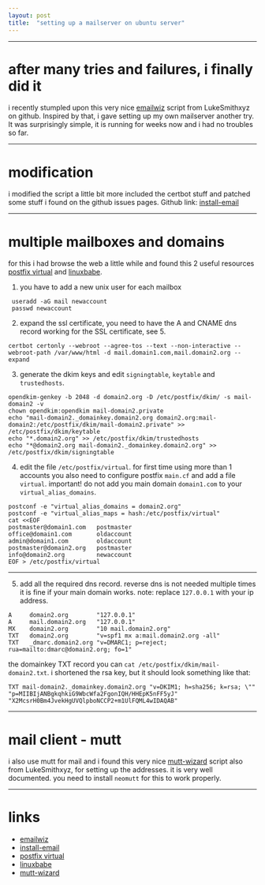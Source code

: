```yaml
---
layout: post
title:  "setting up a mailserver on ubuntu server"
---
```


---

after many tries and failures, i finally did it
===============================================

i recently stumpled upon this very nice [emailwiz](https://github.com/LukeSmithxyz/emailwiz) script from LukeSmithxyz on github. Inspired by that, i gave setting up my own mailserver another try. It was surprisingly simple, it is running for weeks now and i had no troubles so far.

---

modification
============
i modified the script a little bit more included the certbot stuff and patched some stuff i found on the github issues pages.
Github link: [install-email](https://github.com/dni/scripts/blob/main/server/install-email.sh)

---

multiple mailboxes and domains
==============================
for this i had browse the web a little while and found this 2 useful resources [postfix virtual](http://www.postfix.org/VIRTUAL_README.html)
and [linuxbabe](https://www.linuxbabe.com/redhat/host-multiple-mail-domains-in-postfixadmin-centos-rhel).

1. you have to add a new unix user for each mailbox
```
 useradd -aG mail newaccount
 passwd newaccount
```

2. expand the ssl certificate, you need to have the A and CNAME dns record working for the SSL certificate, see 5.
```
certbot certonly --webroot --agree-tos --text --non-interactive --webroot-path /var/www/html -d mail.domain1.com,mail.domain2.org --expand
```

3. generate the dkim keys and edit `signingtable`, `keytable` and `trustedhosts`.
```
opendkim-genkey -b 2048 -d domain2.org -D /etc/postfix/dkim/ -s mail-domain2 -v
chown opendkim:opendkim mail-domain2.private
echo "mail-domain2._domainkey.domain2.org domain2.org:mail-domain2:/etc/postfix/dkim/mail-domain2.private" >> /etc/postfix/dkim/keytable
echo "*.domain2.org" >> /etc/postfix/dkim/trustedhosts
echo "*@domain2.org mail-domain2._domainkey.domain2.org" >> /etc/postfix/dkim/signingtable
```

4. edit the file `/etc/postfix/virtual`.
for first time using more than 1 accounts you also need to configure postfix `main.cf` and add a file `virtual`.
important! do not add you main domain `domain1.com` to your `virtual_alias_domains`.
```
postconf -e "virtual_alias_domains = domain2.org"
postconf -e "virtual_alias_maps = hash:/etc/postfix/virtual"
cat <<EOF
postmaster@domain1.com   postmaster
office@domain1.com       oldaccount
admin@domain1.com        oldaccount
postmaster@domain2.org   postmaster
info@domain2.org         newaccount
EOF > /etc/postfix/virtual
```
---

5. add all the required dns record. reverse dns is not needed multiple times it is fine if your main domain works.
note: replace `127.0.0.1` with your ip address.
```
A     domain2.org        "127.0.0.1"
A     mail.domain2.org   "127.0.0.1"
MX    domain2.org        "10 mail.domain2.org"
TXT   domain2.org        "v=spf1 mx a:mail.domain2.org -all"
TXT   _dmarc.domain2.org "v=DMARC1; p=reject; rua=mailto:dmarc@domain2.org; fo=1"
```
the domainkey TXT record you can `cat /etc/postfix/dkim/mail-domain2.txt`. i shortened the rsa key, but it should look something like that:
```
TXT mail-domain2._domainkey.domain2.org "v=DKIM1; h=sha256; k=rsa; \""
"p=MIIBIjANBgkqhkiG9WbcWfa2FgonIQH/HHEpK5nFF5yJ"
"X2McsrH0Bm4JvekHgUVQlpboNCCP2+m1UlFQML4wIDAQAB"
```
---

mail client - mutt
==================
i also use mutt for mail and i found this very nice [mutt-wizard](https://github.com/LukeSmithxyz/mutt-wizard) script
also from LukeSmithxyz, for setting up the addresses. it is very well documented.
you need to install `neomutt` for this to work properly.

---

links
=====

* [emailwiz](https://github.com/LukeSmithxyz/emailwiz)
* [install-email](https://github.com/dni/scripts/blob/main/server/install-email.sh)
* [postfix virtual](http://www.postfix.org/VIRTUAL_README.html)
* [linuxbabe](https://www.linuxbabe.com/redhat/host-multiple-mail-domains-in-postfixadmin-centos-rhel)
* [mutt-wizard](https://github.com/LukeSmithxyz/mutt-wizard)
